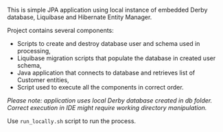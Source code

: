 This is simple JPA application using local instance of embedded Derby database, Liquibase and Hibernate Entity Manager.

Project contains several components:
 * Scripts to create and destroy database user and schema used in processing,
 * Liquibase migration scripts that populate the database in created user schema,
 * Java application that connects to database and retrieves list of Customer entities,
 * Script used to execute all the components in correct order.

*Please note: application uses local Derby database created in db folder. Correct execution in IDE might require working directory manipulation.*

Use `run_locally.sh` script to run the process.
